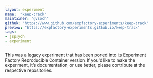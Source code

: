 ```yaml
---
layout: experiment
name:  "keep-track"
maintainer: "@vsoch"
github: "https://www.github.com/expfactory-experiments/keep-track"
preview: "https://expfactory-experiments.github.io/keep-track"
tags:
- jspsych
- experiment
---
```


This was a legacy experiment that has been ported into its Experiment Factory Reproducible Container version. If you'd like to make the experiment, it's documentation, or use better, please contribute at the respective repositories.
